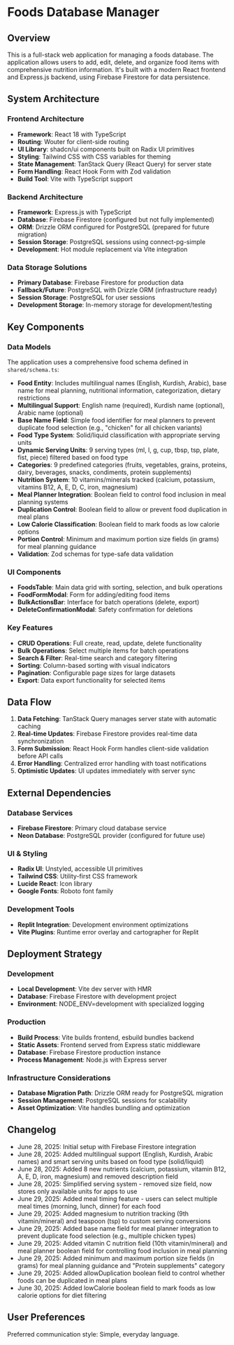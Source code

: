 # Foods Database Manager

## Overview

This is a full-stack web application for managing a foods database. The application allows users to add, edit, delete, and organize food items with comprehensive nutrition information. It's built with a modern React frontend and Express.js backend, using Firebase Firestore for data persistence.

## System Architecture

### Frontend Architecture
- **Framework**: React 18 with TypeScript
- **Routing**: Wouter for client-side routing
- **UI Library**: shadcn/ui components built on Radix UI primitives
- **Styling**: Tailwind CSS with CSS variables for theming
- **State Management**: TanStack Query (React Query) for server state
- **Form Handling**: React Hook Form with Zod validation
- **Build Tool**: Vite with TypeScript support

### Backend Architecture
- **Framework**: Express.js with TypeScript
- **Database**: Firebase Firestore (configured but not fully implemented)
- **ORM**: Drizzle ORM configured for PostgreSQL (prepared for future migration)
- **Session Storage**: PostgreSQL sessions using connect-pg-simple
- **Development**: Hot module replacement via Vite integration

### Data Storage Solutions
- **Primary Database**: Firebase Firestore for production data
- **Fallback/Future**: PostgreSQL with Drizzle ORM (infrastructure ready)
- **Session Storage**: PostgreSQL for user sessions
- **Development Storage**: In-memory storage for development/testing

## Key Components

### Data Models
The application uses a comprehensive food schema defined in `shared/schema.ts`:
- **Food Entity**: Includes multilingual names (English, Kurdish, Arabic), base name for meal planning, nutritional information, categorization, dietary restrictions
- **Multilingual Support**: English name (required), Kurdish name (optional), Arabic name (optional)
- **Base Name Field**: Simple food identifier for meal planners to prevent duplicate food selection (e.g., "chicken" for all chicken variants)
- **Food Type System**: Solid/liquid classification with appropriate serving units
- **Dynamic Serving Units**: 9 serving types (ml, l, g, cup, tbsp, tsp, plate, fist, piece) filtered based on food type
- **Categories**: 9 predefined categories (fruits, vegetables, grains, proteins, dairy, beverages, snacks, condiments, protein supplements)
- **Nutrition System**: 10 vitamins/minerals tracked (calcium, potassium, vitamins B12, A, E, D, C, iron, magnesium)
- **Meal Planner Integration**: Boolean field to control food inclusion in meal planning systems
- **Duplication Control**: Boolean field to allow or prevent food duplication in meal plans
- **Low Calorie Classification**: Boolean field to mark foods as low calorie options
- **Portion Control**: Minimum and maximum portion size fields (in grams) for meal planning guidance
- **Validation**: Zod schemas for type-safe data validation

### UI Components
- **FoodsTable**: Main data grid with sorting, selection, and bulk operations
- **FoodFormModal**: Form for adding/editing food items
- **BulkActionsBar**: Interface for batch operations (delete, export)
- **DeleteConfirmationModal**: Safety confirmation for deletions

### Key Features
- **CRUD Operations**: Full create, read, update, delete functionality
- **Bulk Operations**: Select multiple items for batch operations
- **Search & Filter**: Real-time search and category filtering
- **Sorting**: Column-based sorting with visual indicators
- **Pagination**: Configurable page sizes for large datasets
- **Export**: Data export functionality for selected items

## Data Flow

1. **Data Fetching**: TanStack Query manages server state with automatic caching
2. **Real-time Updates**: Firebase Firestore provides real-time data synchronization
3. **Form Submission**: React Hook Form handles client-side validation before API calls
4. **Error Handling**: Centralized error handling with toast notifications
5. **Optimistic Updates**: UI updates immediately with server sync

## External Dependencies

### Database Services
- **Firebase Firestore**: Primary cloud database service
- **Neon Database**: PostgreSQL provider (configured for future use)

### UI & Styling
- **Radix UI**: Unstyled, accessible UI primitives
- **Tailwind CSS**: Utility-first CSS framework
- **Lucide React**: Icon library
- **Google Fonts**: Roboto font family

### Development Tools
- **Replit Integration**: Development environment optimizations
- **Vite Plugins**: Runtime error overlay and cartographer for Replit

## Deployment Strategy

### Development
- **Local Development**: Vite dev server with HMR
- **Database**: Firebase Firestore with development project
- **Environment**: NODE_ENV=development with specialized logging

### Production
- **Build Process**: Vite builds frontend, esbuild bundles backend
- **Static Assets**: Frontend served from Express static middleware
- **Database**: Firebase Firestore production instance
- **Process Management**: Node.js with Express server

### Infrastructure Considerations
- **Database Migration Path**: Drizzle ORM ready for PostgreSQL migration
- **Session Management**: PostgreSQL sessions for scalability
- **Asset Optimization**: Vite handles bundling and optimization

## Changelog
- June 28, 2025: Initial setup with Firebase Firestore integration
- June 28, 2025: Added multilingual support (English, Kurdish, Arabic names) and smart serving units based on food type (solid/liquid)
- June 28, 2025: Added 8 new nutrients (calcium, potassium, vitamin B12, A, E, D, iron, magnesium) and removed description field
- June 28, 2025: Simplified serving system - removed size field, now stores only available units for apps to use
- June 29, 2025: Added meal timing feature - users can select multiple meal times (morning, lunch, dinner) for each food
- June 29, 2025: Added magnesium to nutrition tracking (9th vitamin/mineral) and teaspoon (tsp) to custom serving conversions
- June 29, 2025: Added base name field for meal planner integration to prevent duplicate food selection (e.g., multiple chicken types)
- June 29, 2025: Added vitamin C nutrition field (10th vitamin/mineral) and meal planner boolean field for controlling food inclusion in meal planning
- June 29, 2025: Added minimum and maximum portion size fields (in grams) for meal planning guidance and "Protein supplements" category
- June 29, 2025: Added allowDuplication boolean field to control whether foods can be duplicated in meal plans
- June 30, 2025: Added lowCalorie boolean field to mark foods as low calorie options for diet filtering

## User Preferences

Preferred communication style: Simple, everyday language.